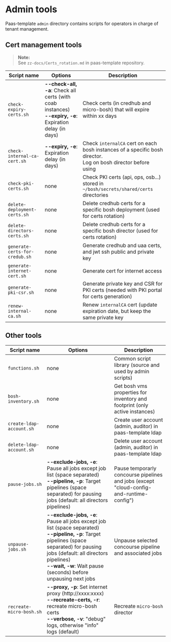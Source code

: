 # Admin tools

Paas-template `admin` directory contains scripts for operators in charge of tenant management.

## Cert management tools
  >**Note:**  
  > See `zz-docs/Certs_rotation.md` in paas-template repository.

  |Script name|Options|Description|
  |-----|-----|-----|
  |`check-expiry-certs.sh`|**--check-all, -a**: Check all certs (with coab instances)<br>**--expiry, -e**: Expiration delay (in days)|Check certs (in credhub and micro-bosh) that will expire within xx days|
  |`check-internal-ca-cert.sh`|**--expiry, -e**: Expiration delay (in days)|Check `internalCA` cert on each bosh instances of a specific bosh director.<br>Log on bosh director before using|
  |`check-pki-certs.sh`|none|Check PKI certs (api, ops, osb...) stored in `~/bosh/secrets/shared/certs` directories|
  |`delete-deployment-certs.sh`|none|Delete credhub certs for a specific bosh deployment (used for certs rotation)|
  |`delete-directors-certs.sh`|none|Delete credhub certs for a specific bosh director (used for certs rotation)|
  |`generate-certs-for-credub.sh`|none|Generate credhub and uaa certs, and jwt ssh public and private key|
  |`generate-internet-cert.sh`|none|Generate cert for internet access|
  |`generate-pki-csr.sh`|none|Generate private key and CSR for PKI certs (needed with PKI portal for certs generation)|
  |`renew-internal-ca.sh`|none|Renew `internalCA` cert (update expiration date, but keep the same private key|

## Other tools

  |Script name|Options|Description|
  |-----|-----|-----|
  |`functions.sh`|none|Common script library (source and used by admin scripts)|
  |`bosh-inventory.sh`|none|Get bosh vms properties for inventory and footprint (only active instances)|
  |`create-ldap-account.sh`|none|Create user account (admin, auditor) in paas-template ldap|
  |`delete-ldap-account.sh`|none|Delete user account (admin, auditor) in paas-template ldap|
  |`pause-jobs.sh`|**--exclude-jobs, -e**: Pause all jobs except job list (space separated)<br>**--pipeline, -p**: Target pipelines (space separated) for pausing jobs (default: all directors pipelines)|Pause temporarly concourse pipelines and jobs (except "cloud-config-and-runtime-config")|
  |`unpause-jobs.sh`|**--exclude-jobs, -e**: Pause all jobs except job list (space separated)<br>**--pipeline, -p**: Target pipelines (space separated) for pausing jobs (default: all directors pipelines)<br>**--wait, -w**: Wait pause (seconds) before unpausing next jobs|Unpause selected concourse pipeline and associated jobs|
  |`recreate-micro-bosh.sh`|**--proxy, -p**: Set internet proxy (http://xxxx:xxxx)<br>**--recreate-certs, -r**: recreate micro-bosh certs<br>**--verbose, -v**: "debug" logs, otherwise "info" logs (default)|Recreate `micro-bosh` director|
